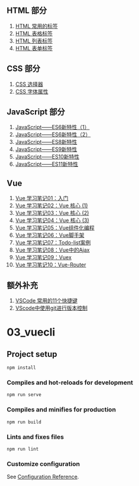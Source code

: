 ## HTML 部分
1. [HTML 常用的标签](https://blog.csdn.net/realoser/article/details/121491486)
3. [HTML 表格标签](https://blog.csdn.net/realoser/article/details/121492995)
4. [HTML 列表标签](https://blog.csdn.net/realoser/article/details/121611474)
5. [HTML 表单标签](https://blog.csdn.net/realoser/article/details/121612090)
## CSS 部分
1. [CSS 选择器](https://blog.csdn.net/realoser/article/details/121614143)
2. [CSS 字体属性](https://blog.csdn.net/realoser/article/details/121614638)

## JavaScript 部分
1. [JavaScript——ES6新特性（1）](https://blog.csdn.net/realoser/article/details/123577630)
2. [JavaScript——ES6新特性（2）](https://blog.csdn.net/realoser/article/details/123583640)
3. [JavaScript——ES8新特性](https://blog.csdn.net/realoser/article/details/123632914)
4. [JavaScript——ES9新特性](https://blog.csdn.net/realoser/article/details/123635252)
5. [JavaScript——ES10新特性](https://blog.csdn.net/realoser/article/details/123637490)
6. [JavaScript——ES11新特性](https://blog.csdn.net/realoser/article/details/123638343)

## Vue
1. [Vue 学习笔记01：入门](https://blog.csdn.net/realoser/article/details/123652361)
2. [Vue 学习笔记02：Vue 核心 (1)](https://blog.csdn.net/realoser/article/details/123656903)
3. [Vue 学习笔记03：Vue 核心 (2)](https://blog.csdn.net/realoser/article/details/123679764)
4. [Vue 学习笔记04：Vue 核心 (3)](https://blog.csdn.net/realoser/article/details/123715125)
5. [Vue 学习笔记05：Vue组件化编程](https://blog.csdn.net/realoser/article/details/123744551)
6. [Vue 学习笔记06：Vue脚手架](https://blog.csdn.net/realoser/article/details/123771249)
7. [Vue 学习笔记07：Todo-list案例](https://blog.csdn.net/realoser/article/details/123794197)
8. [Vue 学习笔记08：Vue中的Ajax](https://blog.csdn.net/realoser/article/details/123825833)
9. [Vue 学习笔记09：Vuex](https://blog.csdn.net/realoser/article/details/123839559)
10. [Vue 学习笔记10：Vue-Router](https://blog.csdn.net/realoser/article/details/123896500) 

## 额外补充
1. [VSCode 常用的11个快捷键](https://blog.csdn.net/realoser/article/details/121490885)
2. [VScode中使用git进行版本控制](https://blog.csdn.net/realoser/article/details/123902806)

# 03_vuecli

## Project setup
```
npm install
```

### Compiles and hot-reloads for development
```
npm run serve
```

### Compiles and minifies for production
```
npm run build
```

### Lints and fixes files
```
npm run lint
```

### Customize configuration
See [Configuration Reference](https://cli.vuejs.org/config/).
